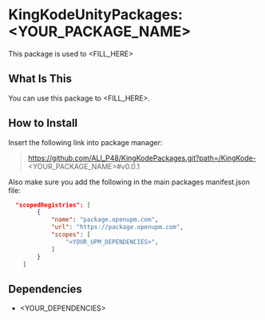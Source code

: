 # KingKodeUnityPackages: <YOUR_PACKAGE_NAME>
This package is used to <FILL_HERE>

## What Is This
You can use this package to <FILL_HERE>.

## How to Install
Insert the following link into package manager:
> https://github.com/ALI_P48/KingKodePackages.git?path=/KingKode-<YOUR_PACKAGE_NAME>#v0.0.1


Also make sure you add the following in the main packages manifest.json file:
```json
  "scopedRegistries": [
		{
			"name": "package.openupm.com",
			"url": "https://package.openupm.com",
			"scopes": [
				"<YOUR_UPM_DEPENDENCIES>",
			]
		}
	]
```

## Dependencies
- <YOUR_DEPENDENCIES>